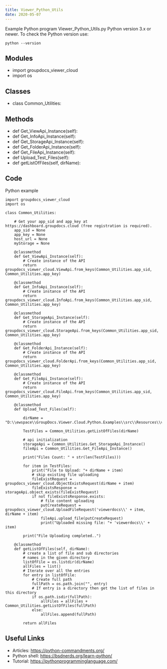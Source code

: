 ```yaml
---
title: Viewer_Python_Utils
date: 2020-05-07
---
```

Example Python program Viewer_Python_Utils.py
Python version 3.x or newer.
To check the Python version use:

    python --version

## Modules

* import groupdocs_viewer_cloud
* import os

## Classes

* class Common_Utilities:

## Methods

* def Get_ViewApi_Instance(self):
* def Get_InfoApi_Instance(self):
* def Get_StorageApi_Instance(self):
* def Get_FolderApi_Instance(self):
* def Get_FileApi_Instance(self):
* def Upload_Test_Files(self):
* def getListOfFiles(self, dirName):

## Code

Python example

    import groupdocs_viewer_cloud
    import os
    
    class Common_Utilities:
    
        # Get your app_sid and app_key at https://dashboard.groupdocs.cloud (free registration is required).
        app_sid = None
        app_key = None
        host_url = None
        myStorage = None
        
        @classmethod
        def Get_ViewApi_Instance(self):
            # Create instance of the API
            return groupdocs_viewer_cloud.ViewApi.from_keys(Common_Utilities.app_sid, Common_Utilities.app_key)
        
        @classmethod
        def Get_InfoApi_Instance(self):
            # Create instance of the API
            return groupdocs_viewer_cloud.InfoApi.from_keys(Common_Utilities.app_sid, Common_Utilities.app_key)
        
        @classmethod
        def Get_StorageApi_Instance(self):
            # Create instance of the API
            return groupdocs_viewer_cloud.StorageApi.from_keys(Common_Utilities.app_sid, Common_Utilities.app_key)
        
        @classmethod
        def Get_FolderApi_Instance(self):
            # Create instance of the API
            return groupdocs_viewer_cloud.FolderApi.from_keys(Common_Utilities.app_sid, Common_Utilities.app_key)
        
        @classmethod
        def Get_FileApi_Instance(self):
            # Create instance of the API
            return groupdocs_viewer_cloud.FileApi.from_keys(Common_Utilities.app_sid, Common_Utilities.app_key)
          
        @classmethod  
        def Upload_Test_Files(self):
            
            dirName = "D:\\ewspace\\GroupDocs.Viewer.Cloud.Python.Examples\\src\\Resources\\viewerdocs\\"
             
            TestFiles = Common_Utilities.getListOfFiles(dirName)
            
            # api initialization
            storageApi = Common_Utilities.Get_StorageApi_Instance()
            fileApi = Common_Utilities.Get_FileApi_Instance()
            
            print("Files Count: " + str(len(TestFiles)))
            
            for item in TestFiles:
                print("File to Upload: "+ dirName + item)
                # skip existing file uploading
                fileExistRequest = groupdocs_viewer_cloud.ObjectExistsRequest(dirName + item)
                fileExistsResponse = storageApi.object_exists(fileExistRequest)
                if not fileExistsResponse.exists:                
                    # file content uploading
                    putCreateRequest = groupdocs_viewer_cloud.UploadFileRequest('viewerdocs\\' + item, dirName + item)
                    fileApi.upload_file(putCreateRequest)
                    print("Uploaded missing file: "+ 'viewerdocs\\' + item)
            
            print("File Uploading completed..")
            
        @classmethod  
        def getListOfFiles(self, dirName):
            # create a list of file and sub directories 
            # names in the given directory 
            listOfFile = os.listdir(dirName)
            allFiles = list()
            # Iterate over all the entries
            for entry in listOfFile:
                # Create full path
                fullPath = os.path.join("", entry)
                # If entry is a directory then get the list of files in this directory 
                if os.path.isdir(fullPath):
                    allFiles = allFiles + Common_Utilities.getListOfFiles(fullPath)
                else:
                    allFiles.append(fullPath)
                        
            return allFiles

## Useful Links

- Articles: https://python-commandments.org/
- Python shell: https://bsdnerds.org/learn-python/
- Tutorial: https://pythonprogramminglanguage.com/
